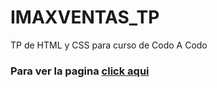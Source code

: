 # IMAXVENTAS_TP
TP de HTML y CSS para curso de Codo A Codo
<h3>
Para ver la pagina <a href="https://artemiod.github.io/IMAXVENTAS_TP/" target="_blank">click aqui</a></h3>
